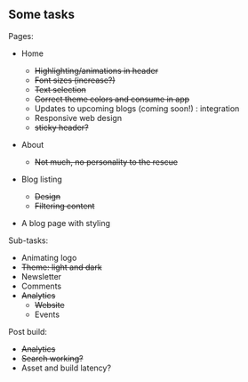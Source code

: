 ## Some tasks

Pages:
- Home
    - ~~Highlighting/animations in header~~
    - ~~Font sizes (increase?)~~
    - ~~Text selection~~
    - ~~Correct theme colors and consume in app~~
    - Updates to upcoming blogs (coming soon!) : integration
    - Responsive web design
    - ~~sticky header?~~

- About
    - ~~Not much, no personality to the rescue~~
- Blog listing
    - ~~Design~~
    - ~~Filtering content~~

- A blog page with styling

Sub-tasks:
- Animating logo
- ~~Theme: light and dark~~
- Newsletter
- Comments
- ~~Analytics~~ 
    - ~~Website~~
    - Events

Post build:
- ~~Analytics~~
- ~~Search working?~~
- Asset and build latency? 